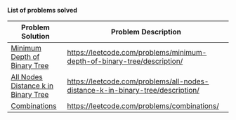 **List of problems solved**

| Problem Solution | Problem Description|
| --- | ----------- |
| [Minimum Depth of Binary Tree](Easy/MinimumDepthOfBinaryTree.py) | https://leetcode.com/problems/minimum-depth-of-binary-tree/description/ |
| [All Nodes Distance k in Binary Tree](Medium/AllNodesDistanceKInBinaryTree.py) | https://leetcode.com/problems/all-nodes-distance-k-in-binary-tree/description/ |
| [Combinations](Medium/Combinations.py) | https://leetcode.com/problems/combinations/ |